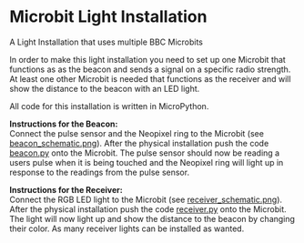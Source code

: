 # Microbit Light Installation
A Light Installation that uses multiple BBC Microbits

In order to make this light installation you need to set up one Microbit that functions as as the beacon and sends a signal on a specific radio strength. At least one other Microbit is needed that functions as the receiver and will show the distance to the beacon with an LED light.

All code for this installation is written in MicroPython.

**Instructions for the Beacon:**\
Connect the pulse sensor and the Neopixel ring to the Microbit (see [beacon_schematic.png](https://github.com/vkostova/Microbit-Light-Installation/blob/master/beacon_schematic.png)).
After the physical installation push the code [beacon.py](https://github.com/vkostova/Microbit-Light-Installation/blob/master/Beacon.py) onto the Microbit.
The pulse sensor should now be reading a users pulse when it is being touched and the Neopixel ring will light up in response to the readings from the pulse sensor.

**Instructions for the Receiver:**\
Connect the RGB LED light to the Microbit (see [receiver_schematic.png](https://github.com/vkostova/Microbit-Light-Installation/blob/master/receiver_schematic.png)).
After the physical installation push the code [receiver.py](https://github.com/vkostova/Microbit-Light-Installation) onto the Microbit.
The light will now light up and show the distance to the beacon by changing their color.
As many receiver lights can be installed as wanted.
